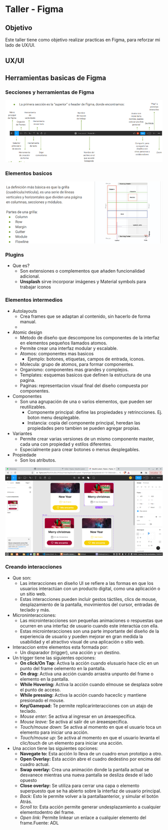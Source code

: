# Taller - Figma

## Objetivo
Este taller tiene como objetivo realizar practicas en Figma, para reforzar mi lado de UX/UI.

## UX/UI
## Herramientas basicas de Figma
### Secciones y herramientas de Figma
![Header de figma](./Assets/img/header.png)
### Elementos basicos
![Grilla](./Assets/img/grilla.png)
### Plugins
- Que es?
  - Son extensiones o complementos que añaden funcionalidad adicional. 
  - **Unsplash** sirve incorporar imágenes y Material symbols para trabajar iconos

### Elementos intermedios
- Autolayouts
  - Crea frames que se adaptan al contenido, sin hacerlo de forma manual.
  - 
- Atomic design
  - Metodo de diseño que descompone los componentes de la interfaz en elementos pequeños llamados atomos.
  - Permite crear una interfaz modular y escalable.
  - Atomos: componentes mas basicos
    - Ejemplo: botones, etiquetas, campos de entrada, iconos.
  - Molecula: grupo de atomos, para formar componentes.
  - Organismo: componentes mas grandes y complejos.
  - Templates: esquemas basicos que definen la estructura de una pagina.
  - Paginas: representacion visual final del diseño compuesta por componentes.
- Componentes
  - Son una agrupación de una o varios elementos, que pueden ser reutilizables.
    - Componente principal: define las propiedades y retrincciones. Ej. boton  menu desplegable.
    - Instancia: copia del componente principal, heredan las propiedades pero tambien se pueden agregar propias.
- Variantes
  - Permite crear varias versiones de un mismo componente master, cada una con propiedad y estilos diferentes.
  - Especialmente para crear botones o menus desplegables.
- Propiedade
  - Son los atributos.

![Componente master](./Assets/img/ComponenteMAster.png)
### Creando interacciones

- Que son:
  - Las interacciones en diseño UI se refiere a las formas en que los usuarios interactúan con un producto digital, como una aplicación o un sitio web. 
  - Estas interacciones pueden incluir gestos táctiles, clics de mouse, desplazamiento de la pantalla, movimientos del cursor, entradas de teclado y más.
- Microninteracciones:
  - Las microinteracciones son pequeñas animaciones o respuestas que ocurren en una interfaz de usuario cuando este interactúa con ella. 
  - Estas microinteracciones son una parte importante del diseño de la experiencia de usuario y pueden mejorar en gran medida la usabilidad y el atractivo visual de una aplicación o sitio web.
- Interaccion entre elementos esta formada por:
  - Un disparador (trigger), una acción y un destino.
- Un trigger  tiene las siguientes opciones:
  - **On click/On Tap:** Activa la acción cuando elusuario  hace clic en un punto del frame oelemento en la pantalla.
  - **On drag:** Activa una acción cuando arrastra unpunto del frame o elemento en la pantalla.
  - **While Hovering:** Activa la acción cuando elmouse se desplaza sobre el punto de acceso.
  - **While pressing:** Activa la acción cuando haceclic y mantiene  presionado el mouse.
  - **Key/Gamepad:** Te permite replicarinteracciones con un atajo de teclado.
  - *Mouse enter:* Se activa al ingresar en un áreaespecífica.
  - *Mouse leave:* Se activa al salir de un áreaespecífica.
  - *Touch/mouse down:* Se activa al momento en que el usuario toca un elemento para iniciar una acción.
  - *Touch/mouse up:* Se activa al momento en que el usuario levanta el clic/touch de un elemento para iniciar una acción.
- Una accion tiene las siguientes opciones:
  - **Navegate to:** Esta acción lo lleva de un cuadro enun prototipo a otro.
  - **Open Overlay:** Esta acción abre el  cuadro dedestino por encima del cuadro actual.
  - **Swap overlay:** Crea una animación donde la pantalla actual se desvanece mientras una nueva pantalla se desliza desde el lado opuesto
  - **Close overlay:** Se utiliza para cerrar una capa o elemento superpuesto que se ha abierto sobre la interfaz de usuario principal.
  - *Back:* Esto le permite volver a la pantallaanterior, y simular el botón Atrás.
  - *Scroll to:* Esta acción permite generar undesplazamiento a cualquier elementodentro del frame.
  - *Open link:* Permite linkear un enlace a cualquier elemento del frame.Fuente: ADL




